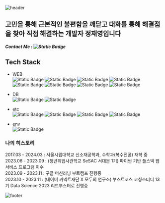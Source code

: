 ![header](https://capsule-render.vercel.app/api?type=wave&color=gradient&height=300&section=header&text=개발자%20정재영의%20블로그&animation=twinkling&descAlign=75&descAlignY=40&fontSize=30)

## 고민을 통해 근본적인 불편함을 깨닫고 대화를 통해 해결점을 찾아 직접 해결하는 개발자 정재영입니다

##### Contact Me : ![Static Badge](https://img.shields.io/badge/hanol98%40naver.com-white?style=flat-square&logo=Naver&logoColor=white&color=%2303C75A)   
   
## Tech Stack   

* WEB   
![Static Badge](https://img.shields.io/badge/Python-white?style=flat-square&logo=python&logoColor=white&color=%233776AB) ![Static Badge](https://img.shields.io/badge/Flask-white?style=flat-square&logo=flask&logoColor=white&color=%23000000) ![Static Badge](https://img.shields.io/badge/Django-white?style=flat-square&logo=django&logoColor=white&color=%23092E20) ![Static Badge](https://img.shields.io/badge/Jinja2-white?style=flat-square&logo=jinja&logoColor=white&color=%23B41717) ![Static Badge](https://img.shields.io/badge/Selenium-white?style=flat-square&logo=selenium&logoColor=white&color=%2343B02A) ![Static Badge](https://img.shields.io/badge/HTML-white?style=flat-square&logo=html5&logoColor=white&color=%23E34F26) ![Static Badge](https://img.shields.io/badge/CSS-white?style=flat-square&logo=css3&logoColor=white&color=%231572B6) ![Static Badge](https://img.shields.io/badge/Javascript-white?style=flat-square&logo=javascript&logoColor=white&color=%23F7DF1E)

* DB   
![Static Badge](https://img.shields.io/badge/SQLite3-white?style=flat-square&logo=SQLite&logoColor=white&color=%23003B57)
![Static Badge](https://img.shields.io/badge/%20Firebase%20Realtime%20Database-white?style=flat-square&logo=Firebase&logoColor=white&color=%23FFCA28)

* etc   
![Static Badge](https://img.shields.io/badge/Arduino-white?style=flat-square&logo=Arduino&logoColor=white&color=%2300878F)
![Static Badge](https://img.shields.io/badge/MYSQL-white?style=flat-square&logo=MYSQL&logoColor=white&color=%234479A1)
![Static Badge](https://img.shields.io/badge/Git-white?style=flat-square&logo=Git&logoColor=white&color=%23F05032)
![Static Badge](https://img.shields.io/badge/Notion-white?style=flat-square&logo=Notion&logoColor=white&color=%23000000)

* env   
![Static Badge](https://img.shields.io/badge/MacOS-white?style=flat-square&logo=Apple&logoColor=white&color=%23000000)

  
### 나의 히스토리   
2017.03 - 2024.03 : 서울시립대학교 신소재공학과, 수학과(복수전공) 재학 중   
2023.06 - 2023.09 : (청년취업사관학교 SeSAC 서대문 1기) 파이썬 기반 풀스택 웹 서비스 프로그램 이수   
2023.09 - 2023.11 : 구글 머신러닝 부트캠프 진행중   
2023.10 - 2023.11 : (네이버 커넥트재단 X 모두의 연구소) 부스트코스 코칭스터디 13기 Data Science 2023 리드부스터로 진행중   

![footer](https://capsule-render.vercel.app/api?type=wave&color=gradient&height=300&section=footer)

